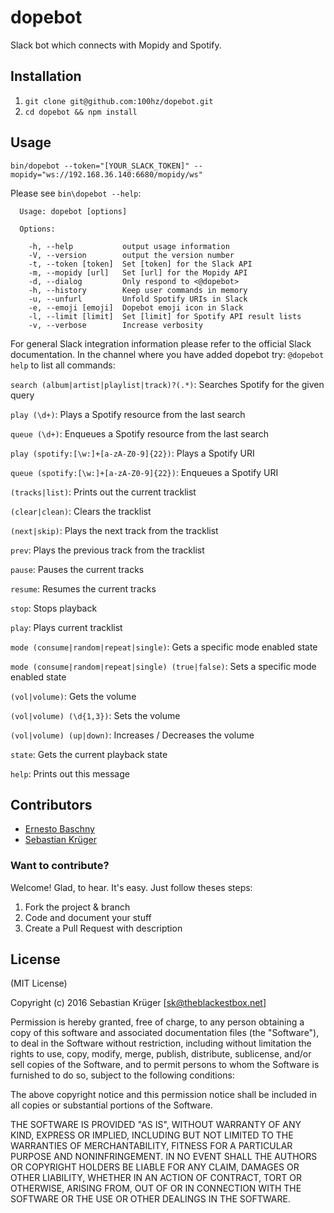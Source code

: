 # dopebot

Slack bot which connects with Mopidy and Spotify.

## Installation

1. `git clone git@github.com:100hz/dopebot.git`
2. `cd dopebot && npm install`


## Usage

`bin/dopebot --token="[YOUR_SLACK_TOKEN]" --mopidy="ws://192.168.36.140:6680/mopidy/ws"`

Please see `bin\dopebot --help`:

```
  Usage: dopebot [options]

  Options:

    -h, --help           output usage information
    -V, --version        output the version number
    -t, --token [token]  Set [token] for the Slack API
    -m, --mopidy [url]   Set [url] for the Mopidy API
    -d, --dialog         Only respond to <@dopebot>
    -h, --history        Keep user commands in memory
    -u, --unfurl         Unfold Spotify URIs in Slack
    -e, --emoji [emoji]  Dopebot emoji icon in Slack
    -l, --limit [limit]  Set [limit] for Spotify API result lists
    -v, --verbose        Increase verbosity
```

For general Slack integration information please refer to the official Slack documentation.
In the channel where you have added dopebot try: `@dopebot help` to list all commands:

`search (album|artist|playlist|track)?(.*)`: Searches Spotify for the given query

`play (\d+)`: Plays a Spotify resource from the last search

`queue (\d+)`: Enqueues a Spotify resource from the last search

`play (spotify:[\w:]+[a-zA-Z0-9]{22})`: Plays a Spotify URI

`queue (spotify:[\w:]+[a-zA-Z0-9]{22})`: Enqueues a Spotify URI

`(tracks|list)`: Prints out the current tracklist

`(clear|clean)`: Clears the tracklist

`(next|skip)`: Plays the next track from the tracklist

`prev`: Plays the previous track from the tracklist

`pause`: Pauses the current tracks

`resume`: Resumes the current tracks

`stop`: Stops playback

`play`: Plays current tracklist

`mode (consume|random|repeat|single)`: Gets a specific mode enabled state

`mode (consume|random|repeat|single) (true|false)`: Sets a specific mode enabled state

`(vol|volume)`: Gets the volume

`(vol|volume) (\d{1,3})`: Sets the volume

`(vol|volume) (up|down)`: Increases / Decreases the volume

`state`: Gets the current playback state

`help`: Prints out this message

## Contributors

- [Ernesto Baschny](http://cron.eu)
- [Sebastian Krüger](http://theblackestbox.net)

### Want to contribute?

Welcome! Glad, to hear. It's easy. Just follow theses steps:

1. Fork the project & branch
2. Code and document your stuff
3. Create a Pull Request with description

## License

(MIT License)

Copyright (c) 2016 Sebastian Krüger [sk@theblackestbox.net]

Permission is hereby granted, free of charge, to any person obtaining a copy of this software and associated documentation files (the "Software"), to deal in the Software without restriction, including without limitation the rights to use, copy, modify, merge, publish, distribute, sublicense, and/or sell copies of the Software, and to permit persons to whom the Software is furnished to do so, subject to the following conditions:

The above copyright notice and this permission notice shall be included in all copies or substantial portions of the Software.

THE SOFTWARE IS PROVIDED "AS IS", WITHOUT WARRANTY OF ANY KIND, EXPRESS OR IMPLIED, INCLUDING BUT NOT LIMITED TO THE WARRANTIES OF MERCHANTABILITY, FITNESS FOR A PARTICULAR PURPOSE AND NONINFRINGEMENT. IN NO EVENT SHALL THE AUTHORS OR COPYRIGHT HOLDERS BE LIABLE FOR ANY CLAIM, DAMAGES OR OTHER LIABILITY, WHETHER IN AN ACTION OF CONTRACT, TORT OR OTHERWISE, ARISING FROM, OUT OF OR IN CONNECTION WITH THE SOFTWARE OR THE USE OR OTHER DEALINGS IN THE SOFTWARE.